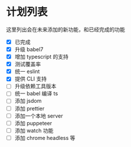 # 计划列表

这里列出会在未来添加的新功能，和已经完成的功能

- [x] 已完成
- [x] 升级 babel7
- [x] 增加 typescript 的支持
- [x] 测试覆盖率
- [x] 统一 eslint
- [x] 提供 CLI 支持
- [ ] 升级依赖工具版本
- [ ] 统一 babel 编译 ts
- [ ] 添加 jsdom
- [ ] 添加 prettier
- [ ] 添加一个本地 server
- [ ] 添加 puppeteer
- [ ] 添加 watch 功能
- [ ] 添加 chrome headless 等
